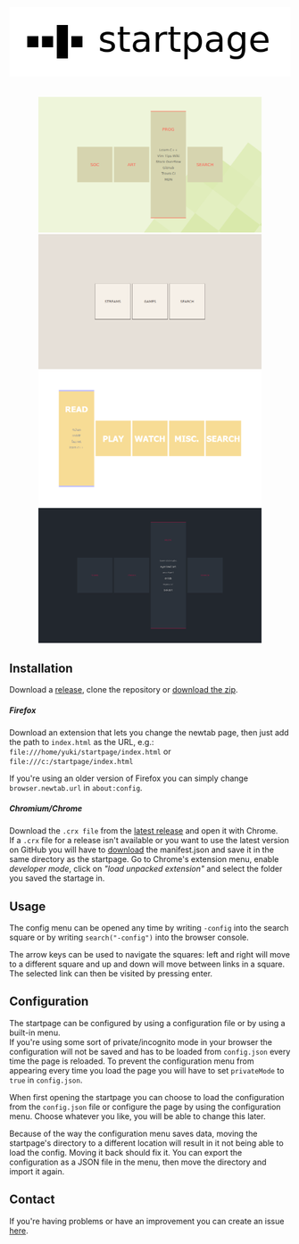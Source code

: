 <p align="center">
    <img alt="logo" src="/img/readme/logo.png?raw=true"><br><br><br>
    <img alt="example screenshot" src="/img/readme/screenshot-29032017-1.png?raw=true" width="400px">
    <img alt="example screenshot" src="/img/readme/screenshot-29032017-3.png?raw=true" width="400px"><br>
    <img alt="example screenshot" src="/img/readme/screenshot-29032017-4.png?raw=true" width="400px">
    <img alt="example screenshot" src="/img/readme/screenshot-29032017-2.png?raw=true" width="400px">
</p>


## Installation

Download a [release](https://github.com/fuyuneko/startpage/releases), clone the
repository or
[download the zip](https://github.com/fuyuneko/startpage/archive/master.zip).


##### Firefox

Download an extension that lets you change the newtab page, then just add the
path to `index.html` as the URL, e.g.:
`file:///home/yuki/startpage/index.html` or `file:///c:/startpage/index.html`

If you're using an older version of Firefox you can simply change
`browser.newtab.url` in `about:config`.

##### Chromium/Chrome

Download the `.crx file` from the
[latest release](https://github.com/fuyuneko/startpage/releases/latest) and open
it with Chrome.<br>
If a `.crx` file for a release isn't available or you want to use the latest
version on GitHub you will have to
[download](https://github.com/fuyuneko/startpage/blob/chromium-patch/manifest.json)
the manifest.json and save it in the same directory as the startpage. Go to
Chrome's extension menu, enable _developer mode_, click on
_"load unpacked extension"_ and select the folder you saved the startage in.


## Usage

The config menu can be opened any time by writing `-config` into the search
square or by writing `search("-config")` into the browser console.

The arrow keys can be used to navigate the squares: left and right will move to
a different square and up and down will move between links in a square. The
selected link can then be visited by pressing enter.


## Configuration

The startpage can be configured by using a configuration file or by using a
built-in menu.<br>
If you're using some sort of private/incognito mode in your browser the
configuration will not be saved and has to be loaded from `config.json`
every time the page is reloaded. To prevent the configuration menu from
appearing every time you load the page you will have to set `privateMode`
to `true` in `config.json`.

When first opening the startpage you can choose to load the configuration from
the `config.json` file or configure the page by using the configuration
menu. Choose whatever you like, you will be able to change this later.<br>

Because of the way the configuration menu saves data, moving the startpage's
directory to a different location will result in it not being able to load the
config. Moving it back should fix it. You can export the configuration as a JSON
file in the menu, then move the directory and import it again.


## Contact

If you're having problems or have an improvement you can create an issue
[here](https://github.com/fuyuneko/startpage/issues).

